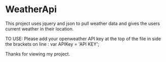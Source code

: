 # WeatherApi
This project uses jquery and json to pull weather data and gives the users current weather in their location.

TO USE:
Please add your openweather API key at the top of the file in side the brackets on line : var APIKey = 'API KEY';

Thanks for viewing my project.

